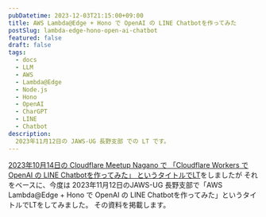```yaml
---
pubDatetime: 2023-12-03T21:15:00+09:00
title: AWS Lambda@Edge + Hono で OpenAI の LINE Chatbotを作ってみた
postSlug: lambda-edge-hono-open-ai-chatbot
featured: false
draft: false
tags:
  - docs
  - LLM
  - AWS
  - Lambda@Edge
  - Node.js
  - Hono
  - OpenAI
  - CharGPT
  - LINE
  - Chatbot
description:
  2023年11月12日の JAWS-UG 長野支部 での LT です。
---
```


[2023年10月14日の Cloudflare Meetup Nagano で 「Cloudflare Workers で OpenAI の LINE Chatbotを作ってみた」 というタイトルでLT](./lambda-edge-hono-open-ai-chatbot)をしましたが
それをベースに、今度は 2023年11月12日のJAWS-UG 長野支部で「AWS Lambda@Edge + Hono で OpenAI の LINE Chatbotを作ってみた」というタイトルでLTをしてみました。
その資料を掲載します。

<script defer class="speakerdeck-embed" data-id="412ef5dc37e545c3a068d762cf8c5e6f" data-ratio="1.7772511848341233" src="//speakerdeck.com/assets/embed.js"></script>
